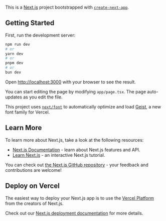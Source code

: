 This is a [Next.js](https://nextjs.org) project bootstrapped with [`create-next-app`](https://nextjs.org/docs/app/api-reference/cli/create-next-app).

## Getting Started

First, run the development server:

```bash
npm run dev
# or
yarn dev
# or
pnpm dev
# or
bun dev
```

Open [http://localhost:3000](http://localhost:3000) with your browser to see the result.

You can start editing the page by modifying `app/page.tsx`. The page auto-updates as you edit the file.

This project uses [`next/font`](https://nextjs.org/docs/app/building-your-application/optimizing/fonts) to automatically optimize and load [Geist](https://vercel.com/font), a new font family for Vercel.

## Learn More

To learn more about Next.js, take a look at the following resources:

- [Next.js Documentation](https://nextjs.org/docs) - learn about Next.js features and API.
- [Learn Next.js](https://nextjs.org/learn) - an interactive Next.js tutorial.

You can check out [the Next.js GitHub repository](https://github.com/vercel/next.js) - your feedback and contributions are welcome!

## Deploy on Vercel

The easiest way to deploy your Next.js app is to use the [Vercel Platform](https://vercel.com/new?utm_medium=default-template&filter=next.js&utm_source=create-next-app&utm_campaign=create-next-app-readme) from the creators of Next.js.

Check out our [Next.js deployment documentation](https://nextjs.org/docs/app/building-your-application/deploying) for more details.

<!--

##### General notes

==  first step run this command to create next project => npx create-next-app@latest

==  to make my project responsive i need to put each component inside container class

    i can modify container class in 'global.css' file like this
    .container{
    @apply mx-auto px-4 md:px-8 lg:px-12;
    }


=== <Image src="" alt="" fill loading="eager" priority />   >>> fill property is to fill all div
                                                            >>> loading="eager" is to load image before page load
                                                            >>> priority is to load image immediately not lazy


==  to make my project accept images i need to go to "next.config.ts" and put fixed code >>>
const nextConfig: NextConfig = {
  /* config options here */
  images: {
    remotePatterns: [{protocol:'https' , hostname:'**'}],
  },
};



===================================================================================================================================================
===================================================================================================================================================

### layout.tsx page

=== i can determine the font of the app

for example :
--  import { Roboto } from "next/font/google";

    const roboto = Roboto({
    subsets: ["latin"],
    weight: ["400", "500", "700"],
    preload: true,
    });

    <body
        className={roboto.className}
      >
        {children}
      </body>


===================================================================================================================================================
===================================================================================================================================================


### link.tsx page

==  the code is copy paste and the idea of that custom link component is :
    next.js prefetch all pages of all links when start app but because of that component
    it will prefetch the page of determined link only when i hover on that link

    don't forget to make the import Link step is from link component


===================================================================================================================================================
===================================================================================================================================================


### enums.ts page

==  it is useful as when i change name of value it will affect on all app


===================================================================================================================================================
===================================================================================================================================================


### header.tsx page

==





===================================================================================================================================================
===================================================================================================================================================

### Navbar.tsx page

===  Best way to creat responsive menu:

        npm install lucide-react >>> which is icon library used in next.js

        import { Menu, XIcon } from "lucide-react";

        const [openMenu, setOpenMenu] = useState(false);

        <Button
        variant='secondary'
        size='sm'
        className="lg:hidden"
        onClick={() => setOpenMenu(true)}
        >
            <Menu className="!w-6 !h-6"/>
        </Button>

        <ul className={`fixed lg:static ${
            openMenu ? "left-0 z-50" : "-left-full "
            } top-0 px-10 py-20 lg:p-0 bg-background lg:bg-transparent transition-all duration-200 h-full lg:h-auto flex-col lg:flex-row w-full lg:w-auto flex items-start lg:items-center gap-10`}>

        <Button
        variant="secondary"
        size="sm"
        className="absolute top-10 right-10 lg:hidden"
        onClick={() => setOpenMenu(false)}
        >
            <XIcon className="!w-6 !h-6" />
        </Button>






===================================================================================================================================================
===================================================================================================================================================

############# Prisma ORM

=== in this app i run : npm install prisma@6.0.1 @prisma/client@6.0.1 --save-dev as new versions have some proplems

1 ==  install prisma >>> npm install prisma @prisma/client --save-dev

2 ==  now prisma being in dev dependencies then i run command to create prisma file >>> npx prisma init

 ==  in lib folder i need to create "prisma.ts" file and paste fixed code in this file

3 ==  i need to run "pgAdmin" program to create database and i need to put the url of database in ".env" file

4 ==  to make model of database defined in code >>> stop server >>> npx prisma generate >>> and i can skip this step to the next one

5 ==  after write the schema in prisma/schema.prisma file i need to run command to create prisma file >>> npx prisma migrate dev

==  to work in database in UI form you should install prisma studio >>> npx prisma studio


===================================================================================================================================================
===================================================================================================================================================


#######  types folder -- product.ts file

== this file to build a custom type to use it as type safty for TS to add features of Extra model and Size model to Product model of Prisma schema by model-name: true and where i write "db" variable i also write models-name in the included place and the "db.main-model-name" is the model name that i want to add other models for

ex:
const bestSellers = await db.product.findMany({
    include: {
      sizes: true,
      extras: true,
    }, 
  })

export type ProductWithItsRelations = Prisma.ProductGetPayload<{
  include: {
    sizes: true;
    extras: true;
  }
}>


===================================================================================================================================================
===================================================================================================================================================











-->



